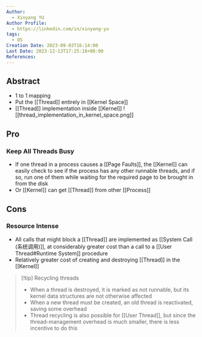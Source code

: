 ```yaml
---
Author:
  - Xinyang YU
Author Profile:
  - https://linkedin.com/in/xinyang-yu
tags:
  - OS
Creation Date: 2023-09-03T16:14:00
Last Date: 2023-12-13T17:25:18+08:00
References: 
---
```

## Abstract
- 1 to 1 mapping
- Put the [[Thread]] entirely in [[Kernel Space]]
- [[Thread]] implementation inside [[Kernel]]
![[thread_implementation_in_kernel_space.png]]




## Pro
### Keep All Threads Busy
- If one thread in a process causes a [[Page Faults]], the [[Kernel]] can easily check to see if the process has any other runnable threads, and if so, run one of them while waiting for the required page to be brought in from the disk
- Or [[Kernel]] can get [[Thread]] from other [[Process]]


## Cons
### Resource Intense
- All calls that might block a [[Thread]] are implemented as [[System Call (系统调用)]], at considerably greater cost than a call to a [[User Thread#Runtime System]] procedure
- Relatively greater cost of creating and destroying [[Thread]] in the [[Kernel]]
>[!tip] Recycling threads
>- When a thread is destroyed, it is marked as not runnable, but its kernel data structures are not otherwise affected
>- When a new thread must be created, an old thread is reactivated, saving some overhead
>- Thread recycling is also possible for [[User Thread]], but since the thread-management overhead is much smaller, there is less incentive to do this

